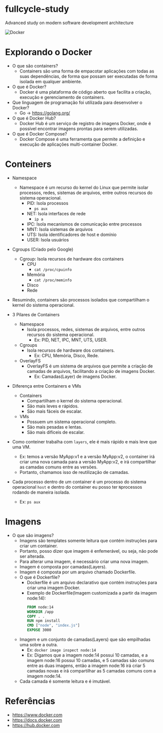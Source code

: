 # fullcycle-study
Advanced study on modern software development architecture

![Docker](https://img.shields.io/badge/docker-%230db7ed.svg?style=for-the-badge&logo=docker&logoColor=white)

# Explorando o Docker

- O que são containers?
    - Containers são uma forma de empacotar aplicações com todas as suas dependências, de forma que possam ser executadas de forma isolada em qualquer ambiente.
- O que é Docker?
    - Docker é uma plataforma de código aberto que facilita a criação, execução e gerenciamento de containers.
- Que linguagem de programação foi utilizada para desenvolver o Docker?
    - Go -> https://golang.org/
- O que é Docker Hub?
    - Docker Hub é um serviço de registro de imagens Docker, onde é possível encontrar imagens prontas para serem utilizadas.
- O que é Docker Compose?
    - Docker Compose é uma ferramenta que permite a definição e execução de aplicações multi-container Docker.


# Conteiners

- Namespace
    - Namespace é um recurso do kernel do Linux que permite isolar processos, redes, sistemas de arquivos, entre outros recursos do sistema operacional.
        - PID: Isola processos
            - `ps aux`
        - NET: Isola interfaces de rede
            - `ip a`
        - IPC: Isola mecanismos de comunicação entre processos
        - MNT: Isola sistemas de arquivos
        - UTS: Isola identificadores de host e domínio
        - USER: Isola usuários
- Cgroups (Criado pelo Google)
    - Cgroup: Isola recursos de hardware dos containers
        - CPU
            - `cat /proc/cpuinfo`
        - Memória
            - `cat /proc/meminfo`
        - Disco
        - Rede
- Resumindo, containers são processos isolados que compartilham o kernel do sistema operacional.

- 3 Pilares de Containers
    - Namespace
        - Isola processos, redes, sistemas de arquivos, entre outros recursos do sistema operacional.
            - Ex: PID, NET, IPC, MNT, UTS, USER.
    - Cgroups
        - Isola recursos de hardware dos containers.
            - Ex: CPU, Memória, Disco, Rede.
    - OverlayFS
        - OverlayFS é um sistema de arquivos que permite a criação de camadas de arquivos, facilitando a criação de imagens Docker.
            - Ex: Camadas(Layer) de imagens Docker.

- Diferença entre Containers e VMs
    - Containers
        - Compartilham o kernel do sistema operacional.
        - São mais leves e rápidos.
        - São mais fáceis de escalar.
    - VMs
        - Possuem um sistema operacional completo.
        - São mais pesadas e lentas.
        - São mais difíceis de escalar.

- Como conteiner trabalha com `layers`, ele é mais rápido e mais leve que uma VM.
    - Ex: temos a versão MyApp:v1 e a versão MyApp:v2, o container irá criar uma nova camada para a versão MyApp:v2, e irá compartilhar as camadas comuns entre as versões.
    - Portanto, chamamos isso de reutilização de camadas.

- Cada processo dentro de um container é um processo do sistema operacional `host` e dentro do container eu posso ter `N`processos rodando de maneira isolada.    
    - Ex: `ps aux`

# Imagens

- O que são imagens?
    - Imagens são templates somente leitura que contém instruções para criar um container.
    - Portanto, posso dizer que imagem é enfemerável, ou seja, não pode ser alterada.
    - Para alterar uma imagem, é necessário criar uma nova imagem.
    - Imagem é composta por camadas(Layers).
    - Imagem é composta por um arquivo chamado Dockerfile.
    - O que é Dockerfile?
        - Dockerfile é um arquivo declarativo que contém instruções para criar uma imagem Docker.
        - Exemplo de Dockerfile(Imagem customizada a partir da imagem node:14):
            ```Dockerfile
            FROM node:14
            WORKDIR /app
            COPY . .
            RUN npm install
            CMD ["node", "index.js"]
            EXPOSE 3000
            ```
    - Imagem e um conjunto de camadas(Layers) que são empilhadas uma sobre a outra.
        - Ex: `docker image inspect node:14`
        - Ex: Digamos que a imagem node:14 possui 10 camadas, e a imagem node:16 possui 10 camadas, e 5 camadas são comuns entre as duas imagens, então a imagem node:16 irá criar 5 camadas novas e irá compartilhar as 5 camadas comuns com a imagem node:14.
    - Cada camada é somente leitura e é imutável.


# Referências
- https://www.docker.com
- https://docs.docker.com
- https://hub.docker.com